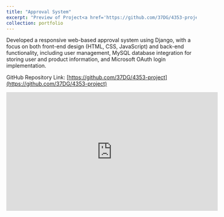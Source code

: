 ```yaml
---
title: "Approval System"
excerpt: "Preview of Project<a href='https://github.com/37DG/4353-project' target='_blank'>View GitHub Repo</a><br/><img src='/images/500x300.png'>"
collection: portfolio
---
```


Developed a responsive web-based approval system using Django, with a focus on both front-end design (HTML, 
CSS, JavaScript) and back-end functionality, including user management, MySQL database integration for storing user and product information, and Microsoft OAuth login implementation.

GitHub Repository Link: [https://github.com/37DG/4353-project](https://github.com/37DG/4353-project)


<iframe width="560" height="315" src="https://www.youtube.com/embed/yQ2K8-CZ75A?si=jSGBDy0esRrfXDBb&amp;start=1" title="YouTube video player" frameborder="0" allow="accelerometer; autoplay; clipboard-write; encrypted-media; gyroscope; picture-in-picture; web-share" referrerpolicy="strict-origin-when-cross-origin" allowfullscreen></iframe>
